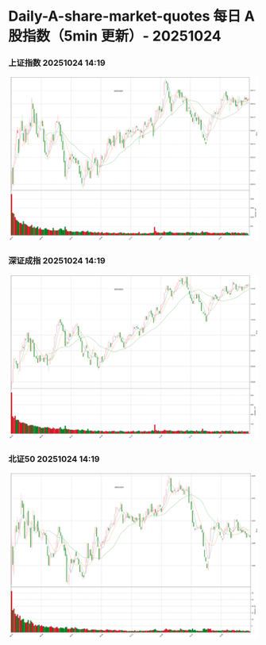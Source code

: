 
# Daily-A-share-market-quotes 每日 A 股指数（5min 更新）- 20251024

### 上证指数 20251024 14:19
![](./fig/2025/10/20251024-sh000001.png)

### 深证成指 20251024 14:19
![](./fig/2025/10/20251024-sz399001.png)

### 北证50 20251024 14:19
![](./fig/2025/10/20251024-bj899050.png)
